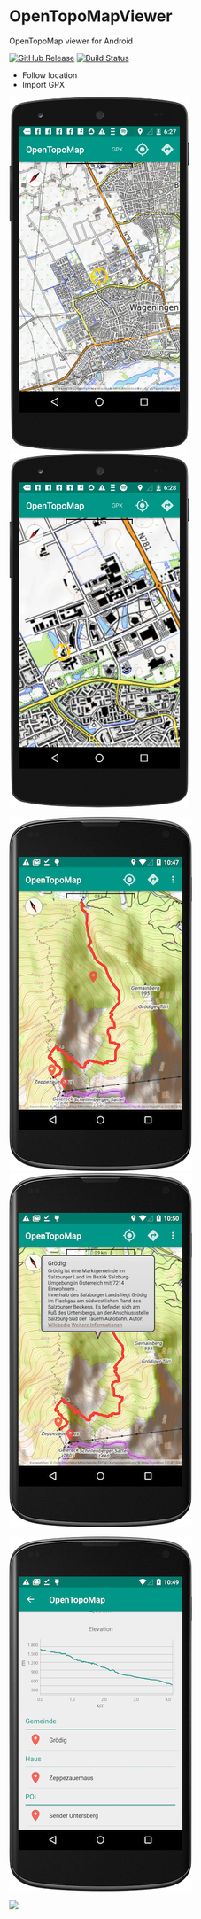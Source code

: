 # OpenTopoMapViewer

OpenTopoMap viewer for Android

[![GitHub Release](https://img.shields.io/github/release/Pygmalion69/OpenTopoMapViewer.svg?logo=github)](https://github.com/Pygmalion69/OpenTopoMapViewer/releases) [![Build Status](https://travis-ci.org/Pygmalion69/OpenTopoMapViewer.svg?branch=master)](https://travis-ci.org/Pygmalion69/OpenTopoMapViewer)

- Follow location
- Import GPX

![Wageningen](screen_wag.png "Wageningen") ![WUR](screen_wur.png "WUR")

![GPX](screen_dopplersteig.png "GPX") ![POI](screen_dopplersteig_poi.png "POI")

![GPX](screen_dopplersteig_gpx_detail.png "GPX")

<a href="https://f-droid.org/en/packages/org.nitri.opentopo/"><img src="https://f-droid.org/badge/get-it-on.png" height="75"></a>
